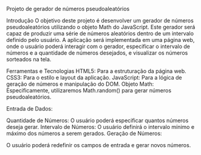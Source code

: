Projeto de gerador de números pseudoaleatórios 

Introdução
O objetivo deste projeto é desenvolver um gerador de números pseudoaleatórios utilizando o objeto Math do JavaScript. Este gerador será capaz de produzir uma série de números aleatórios dentro de um intervalo definido pelo usuário.  A aplicação será implementada em uma página web, onde o usuário poderá interagir com o gerador, especificar o intervalo de números e a quantidade de números desejados, e visualizar os números sorteados na tela.

Ferramentas e Tecnologias
HTML5: Para a estruturação da página web.
CSS3: Para o estilo e layout da aplicação.
JavaScript: Para a lógica de geração de números e manipulação do DOM.
Objeto Math: Especificamente, utilizaremos Math.random() para gerar números pseudoaleatórios.

Entrada de Dados:

Quantidade de Números: O usuário poderá especificar quantos números deseja gerar.
Intervalo de Números: O usuário definirá o intervalo mínimo e máximo dos números a serem gerados.
Geração de Números:

O usuário poderá redefinir os campos de entrada e gerar novos números.

